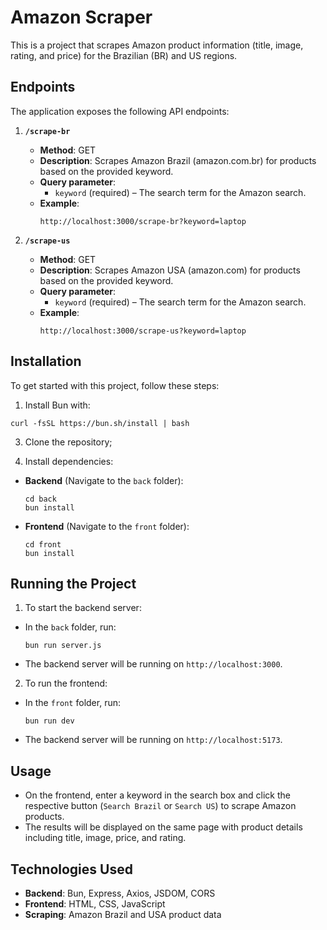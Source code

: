 # Amazon Scraper

This is a project that scrapes Amazon product information (title, image, rating, and price) for the Brazilian (BR) and US regions.

## Endpoints

The application exposes the following API endpoints:

1. **`/scrape-br`**
   - **Method**: GET
   - **Description**: Scrapes Amazon Brazil (amazon.com.br) for products based on the provided keyword.
   - **Query parameter**: 
     - `keyword` (required) – The search term for the Amazon search.
   - **Example**: 
     ```
     http://localhost:3000/scrape-br?keyword=laptop
     ```

2. **`/scrape-us`**
   - **Method**: GET
   - **Description**: Scrapes Amazon USA (amazon.com) for products based on the provided keyword.
   - **Query parameter**: 
     - `keyword` (required) – The search term for the Amazon search.
   - **Example**: 
     ```
     http://localhost:3000/scrape-us?keyword=laptop
     ```


## Installation

To get started with this project, follow these steps:

1. Install Bun with:
  ```
  curl -fsSL https://bun.sh/install | bash
  ```
3. Clone the repository;

4. Install dependencies:

- **Backend** (Navigate to the `back` folder):
  ```
  cd back
  bun install
  ```

- **Frontend** (Navigate to the `front` folder):
  ```
  cd front
  bun install
  ```

## Running the Project

1. To start the backend server:

- In the `back` folder, run:
  ```
  bun run server.js
  ```
- The backend server will be running on `http://localhost:3000`.

2. To run the frontend:

- In the `front` folder, run:
   ```
  bun run dev
  ```
- The backend server will be running on `http://localhost:5173`.

## Usage

- On the frontend, enter a keyword in the search box and click the respective button (`Search Brazil` or `Search US`) to scrape Amazon products.
- The results will be displayed on the same page with product details including title, image, price, and rating.

## Technologies Used

- **Backend**: Bun, Express, Axios, JSDOM, CORS
- **Frontend**: HTML, CSS, JavaScript
- **Scraping**: Amazon Brazil and USA product data
